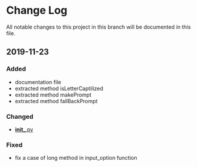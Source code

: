 # Change Log

All notable changes to this project in this branch will be documented in this file.

## 2019-11-23

### Added
- documentation file
- extracted method isLetterCaptilized
- extracted method makePrompt
- extracted method fallBackPrompt

### Changed
- [__init___.py](https://github.com/austinmm/beets/blob/Chris_Nguyen_deliverible2task2/beets/ui/__init__.py)

### Fixed

- fix a case of long method in input_option function

